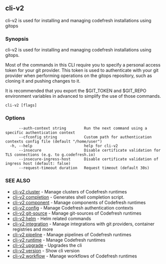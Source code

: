 ## cli-v2

cli-v2 is used for installing and managing codefresh installations using gitops

### Synopsis

cli-v2 is used for installing and managing codefresh installations using gitops.
        
Most of the commands in this CLI require you to specify a personal access token
for your git provider. This token is used to authenticate with your git provider
when performing operations on the gitops repository, such as cloning it and
pushing changes to it.

It is recommended that you export the $GIT_TOKEN and $GIT_REPO environment
variables in advanced to simplify the use of those commands.


```
cli-v2 [flags]
```

### Options

```
      --auth-context string        Run the next command using a specific authentication context
      --cfconfig string            Custom path for authentication contexts config file (default "/home/user")
  -h, --help                       help for cli-v2
      --insecure                   Disable certificate validation for TLS connections (e.g. to g.codefresh.io)
      --insecure-ingress-host      Disable certificate validation of ingress host (default: false)
      --request-timeout duration   Request timeout (default 30s)
```

### SEE ALSO

* [cli-v2 cluster](cli-v2_cluster.md)	 - Manage clusters of Codefresh runtimes
* [cli-v2 completion](cli-v2_completion.md)	 - Generates shell completion script.
* [cli-v2 component](cli-v2_component.md)	 - Manage components of Codefresh runtimes
* [cli-v2 config](cli-v2_config.md)	 - Manage Codefresh authentication contexts
* [cli-v2 git-source](cli-v2_git-source.md)	 - Manage git-sources of Codefresh runtimes
* [cli-v2 helm](cli-v2_helm.md)	 - Helm related commands
* [cli-v2 integration](cli-v2_integration.md)	 - Manage integrations with git providers, container registries and more
* [cli-v2 pipeline](cli-v2_pipeline.md)	 - Manage pipelines of Codefresh runtimes
* [cli-v2 runtime](cli-v2_runtime.md)	 - Manage Codefresh runtimes
* [cli-v2 upgrade](cli-v2_upgrade.md)	 - Upgrades the cli
* [cli-v2 version](cli-v2_version.md)	 - Show cli version
* [cli-v2 workflow](cli-v2_workflow.md)	 - Manage workflows of Codefresh runtimes

